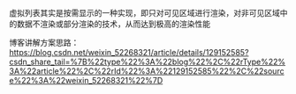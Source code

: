 虚拟列表其实是按需显示的一种实现，即只对可见区域进行渲染，对非可见区域中的数据不渲染或部分渲染的技术，从而达到极高的渲染性能

博客讲解方案思路：
https://blog.csdn.net/weixin_52268321/article/details/129152585?csdn_share_tail=%7B%22type%22%3A%22blog%22%2C%22rType%22%3A%22article%22%2C%22rId%22%3A%22129152585%22%2C%22source%22%3A%22weixin_52268321%22%7D